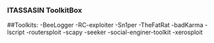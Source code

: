 ### ITASSASIN ToolkitBox
##Toolkits:
-BeeLogger
-RC-exploiter
-Sn1per
-TheFatRat
-badKarma
-lscript
-routersploit
-scapy
-seeker
-social-enginer-toolkit
-xerosploit
